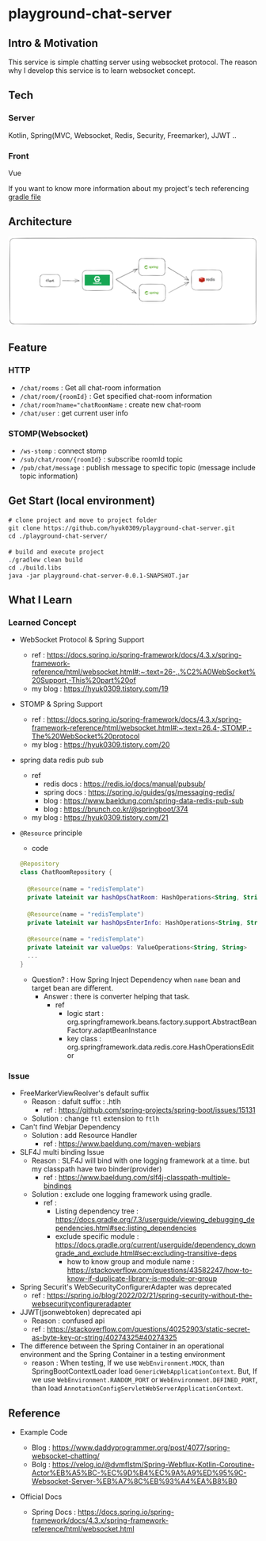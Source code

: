 # playground-chat-server

## Intro & Motivation
This service is simple chatting server using websocket protocol.
The reason why I develop this service is to learn websocket concept.

## Tech

### Server
Kotlin, Spring(MVC, Websocket, Redis, Security, Freemarker), JJWT ..

### Front
Vue

If you want to know more information about my project's tech referencing [gradle file](build.gradle.kts)

## Architecture

![architecture](image/architecture.png)

## Feature

### HTTP
- `/chat/rooms` : Get all chat-room information
- `/chat/room/{roomId}` : Get specified chat-room information
- `/chat/room?name="chatRoomName` : create new chat-room
- `/chat/user` : get current user info

### STOMP(Websocket)
- `/ws-stomp` : connect stomp
- `/sub/chat/room/{roomId}` : subscribe roomId topic
- `/pub/chat/message` : publish message to specific topic (message include topic information)

## Get Start (local environment)
``` shell
# clone project and move to project folder
git clone https://github.com/hyuk0309/playground-chat-server.git
cd ./playground-chat-server/

# build and execute project
./gradlew clean build
cd ./build.libs
java -jar playground-chat-server-0.0.1-SNAPSHOT.jar
```

## What I Learn

### Learned Concept

- WebSocket Protocol & Spring Support
  - ref : https://docs.spring.io/spring-framework/docs/4.3.x/spring-framework-reference/html/websocket.html#:~:text=26-,.%C2%A0WebSocket%20Support,-This%20part%20of
  - my blog : https://hyuk0309.tistory.com/19

- STOMP & Spring Support
  - ref : https://docs.spring.io/spring-framework/docs/4.3.x/spring-framework-reference/html/websocket.html#:~:text=26.4-,STOMP,-The%20WebSocket%20protocol
  - my blog : https://hyuk0309.tistory.com/20

- spring data redis pub sub
  - ref
    - redis docs : https://redis.io/docs/manual/pubsub/
    - spring docs : https://spring.io/guides/gs/messaging-redis/
    - blog : https://www.baeldung.com/spring-data-redis-pub-sub
    - blog : https://brunch.co.kr/@springboot/374
  - my blog : https://hyuk0309.tistory.com/21

- `@Resource` principle
  - code
  ``` kotlin
  @Repository
  class ChatRoomRepository {

    @Resource(name = "redisTemplate")
    private lateinit var hashOpsChatRoom: HashOperations<String, String, ChatRoom>

    @Resource(name = "redisTemplate")
    private lateinit var hashOpsEnterInfo: HashOperations<String, String, String>

    @Resource(name = "redisTemplate")
    private lateinit var valueOps: ValueOperations<String, String>
    ...
  }
  ``` 
  - Question? : How Spring Inject Dependency when `name` bean and target bean are different.
    - Answer : there is converter helping that task.
      - ref
        - logic start : org.springframework.beans.factory.support.AbstractBeanFactory.adaptBeanInstance
        - key class : org.springframework.data.redis.core.HashOperationsEditor


### Issue
- FreeMarkerViewReolver's default suffix
  - Reason : dafult suffix : .htlh
    - ref : https://github.com/spring-projects/spring-boot/issues/15131
  - Solution : change `ftl` extension to `ftlh`
- Can't find Webjar Dependency
  - Solution : add Resource Handler
    - ref : https://www.baeldung.com/maven-webjars
- SLF4J multi binding Issue
  - Reason : SLF4J will bind with one logging framework at a time. but my classpath have two binder(provider)
    - ref : https://www.baeldung.com/slf4j-classpath-multiple-bindings
  - Solution : exclude one logging framework using gradle.
    - ref :
      - Listing dependency tree : https://docs.gradle.org/7.3/userguide/viewing_debugging_dependencies.html#sec:listing_dependencies
      - exclude specific module : https://docs.gradle.org/current/userguide/dependency_downgrade_and_exclude.html#sec:excluding-transitive-deps
        - how to know group and module name : https://stackoverflow.com/questions/43582247/how-to-know-if-duplicate-library-is-module-or-group
- Spring Securit's WebSecurityConfigurerAdapter was deprecated
  - ref : https://spring.io/blog/2022/02/21/spring-security-without-the-websecurityconfigureradapter
- JJWT(jsonwebtoken) deprecated api
  - Reason : confused api
  - ref : https://stackoverflow.com/questions/40252903/static-secret-as-byte-key-or-string/40274325#40274325
- The difference between the Spring Container in an operational environment and the Spring Container in a testing environment
  - reason : When testing, If we use `WebEnvironment.MOCK`, than SpringBootContextLoader load `GenericWebApplicationContext`. But, If we use `WebEnvironment.RANDOM_PORT` or `WebEnvironment.DEFINED_PORT`, than load `AnnotationConfigServletWebServerApplicationContext`.  
  
## Reference
- Example Code
  - Blog : https://www.daddyprogrammer.org/post/4077/spring-websocket-chatting/
  - Bolg : https://velog.io/@dvmflstm/Spring-Webflux-Kotlin-Coroutine-Actor%EB%A5%BC-%EC%9D%B4%EC%9A%A9%ED%95%9C-Websocket-Server-%EB%A7%8C%EB%93%A4%EA%B8%B0 

- Official Docs
  - Spring Docs : https://docs.spring.io/spring-framework/docs/4.3.x/spring-framework-reference/html/websocket.html 
  
